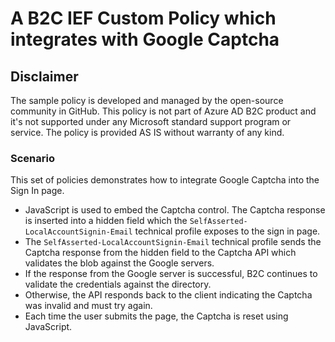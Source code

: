 # A B2C IEF Custom Policy which integrates with Google Captcha

## Disclaimer
The sample policy is developed and managed by the open-source community in GitHub. This policy is not part of Azure AD B2C product and it's not supported under any Microsoft standard support program or service. The policy is provided AS IS without warranty of any kind.

### Scenario
This set of policies demonstrates how to integrate Google Captcha into the Sign In page.

* JavaScript is used to embed the Captcha control.
The Captcha response is inserted into a hidden field which the `SelfAsserted-LocalAccountSignin-Email` technical profile exposes to the sign in page.
* The `SelfAsserted-LocalAccountSignin-Email` technical profile sends the Captcha response from the hidden field to the Captcha API which validates the blob against the Google servers.
* If the response from the Google server is successful, B2C continues to validate the credentials against the directory. 
* Otherwise, the API responds back to the client indicating the Captcha was invalid and must try again.
* Each time the user submits the page, the Captcha is reset using JavaScript.